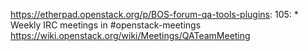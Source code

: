 https://etherpad.openstack.org/p/BOS-forum-qa-tools-plugins: 105: 	* Weekly IRC meetings in #openstack-meetings https://wiki.openstack.org/wiki/Meetings/QATeamMeeting 

